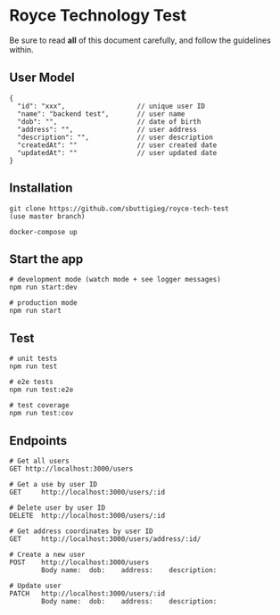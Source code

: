 #  Royce Technology Test

Be sure to read **all** of this document carefully, and follow the guidelines within.

## User Model
```
{
  "id": "xxx",                  // unique user ID
  "name": "backend test",       // user name
  "dob": "",                    // date of birth
  "address": "",                // user address
  "description": "",            // user description
  "createdAt": ""               // user created date
  "updatedAt": ""               // user updated date
}
```
## Installation
```
git clone https://github.com/sbuttigieg/royce-tech-test
(use master branch)

docker-compose up
```
## Start the app
```
# development mode (watch mode + see logger messages)
npm run start:dev

# production mode
npm run start
```
## Test
```
# unit tests
npm run test

# e2e tests
npm run test:e2e

# test coverage
npm run test:cov
```
## Endpoints
```
# Get all users
GET http://localhost:3000/users

# Get a use by user ID
GET     http://localhost:3000/users/:id

# Delete user by user ID
DELETE  http://localhost:3000/users/:id

# Get address coordinates by user ID
GET     http://localhost:3000/users/address/:id/

# Create a new user
POST    http://localhost:3000/users
        Body name:  dob:    address:    description:
        
# Update user
PATCH   http://localhost:3000/users/:id
        Body name:  dob:    address:    description:
```
